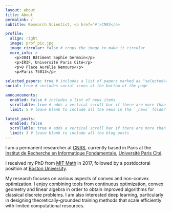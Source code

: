 ```yaml
---
layout: about
title: About
permalink: /
subtitle: Research Scientist, <a href='#'>CNRS</a>

profile:
  align: right
  image: prof_pic.jpg
  image_circular: false # crops the image to make it circular
  more_info: >
    <p>3041 Bâtiment Sophie Germain</p>
    <p>IRIF, Université Paris Cité</p>
    <p>8 Place Aurélie Nemours</p>
    <p>Paris 75013</p>

selected_papers: true # includes a list of papers marked as "selected={true}"
social: true # includes social icons at the bottom of the page

announcements:
  enabled: false # includes a list of news items
  scrollable: true # adds a vertical scroll bar if there are more than 3 news items
  limit: 5 # leave blank to include all the news in the `_news` folder

latest_posts:
  enabled: false
  scrollable: true # adds a vertical scroll bar if there are more than 3 new posts items
  limit: 3 # leave blank to include all the blog posts
---
```


I am a permanent researcher at [CNRS](https://www.cnrs.fr/en), currently based in Paris at the [Institut de Recherche en Informatique Fondamentale](https://www.irif.fr/en/index), [Université Paris Cité](https://u-paris.fr/en/). 

I received my PhD from [MIT Math](https://math.mit.edu) in 2017, followed by a postdoctoral position at [Boston University](https://www.bu.edu/cs/).

My research focuses on various aspects of convex and non-convex optimization. I enjoy combining tools from continuous optimization, convex geometry and linear algebra in order to obtain improved algorithms for classical discrete problems. I am also interested deep learning, particularly in designing theoretically-grounded training methods that scale efficiently with limited computational resources.

<!-- 
[Test test test] Write your biography here. Tell the world about yourself. Link to your favorite [subreddit](http://reddit.com). You can put a picture in, too. The code is already in, just name your picture `prof_pic.jpg` and put it in the `img/` folder.

Put your address / P.O. box / other info right below your picture. You can also disable any of these elements by editing `profile` property of the YAML header of your `_pages/about.md`. Edit `_bibliography/papers.bib` and Jekyll will render your [publications page](/al-folio/publications/) automatically.

Link to your social media connections, too. This theme is set up to use [Font Awesome icons](https://fontawesome.com/) and [Academicons](https://jpswalsh.github.io/academicons/), like the ones below. Add your Facebook, Twitter, LinkedIn, Google Scholar, or just disable all of them.
!-->
